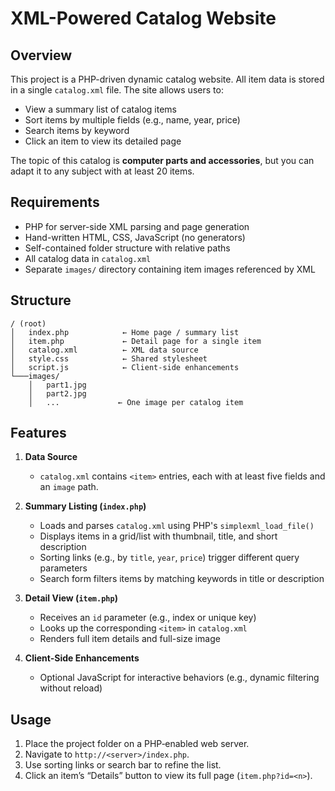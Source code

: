 # XML-Powered Catalog Website

## Overview

This project is a PHP-driven dynamic catalog website. All item data is stored in a single `catalog.xml` file. The site allows users to:

- View a summary list of catalog items  
- Sort items by multiple fields (e.g., name, year, price)  
- Search items by keyword  
- Click an item to view its detailed page  

The topic of this catalog is **computer parts and accessories**, but you can adapt it to any subject with at least 20 items.

## Requirements

- PHP for server-side XML parsing and page generation  
- Hand-written HTML, CSS, JavaScript (no generators)  
- Self-contained folder structure with relative paths  
- All catalog data in `catalog.xml`  
- Separate `images/` directory containing item images referenced by XML  

## Structure

```
/ (root)
│   index.php            ← Home page / summary list  
│   item.php             ← Detail page for a single item  
│   catalog.xml          ← XML data source  
│   style.css            ← Shared stylesheet  
│   script.js            ← Client-side enhancements  
└───images/
    │   part1.jpg
    │   part2.jpg
    │   ...             ← One image per catalog item
```

## Features

1. **Data Source**  
   - `catalog.xml` contains `<item>` entries, each with at least five fields and an `image` path.  

2. **Summary Listing (`index.php`)**  
   - Loads and parses `catalog.xml` using PHP's `simplexml_load_file()`  
   - Displays items in a grid/list with thumbnail, title, and short description  
   - Sorting links (e.g., by `title`, `year`, `price`) trigger different query parameters  
   - Search form filters items by matching keywords in title or description  

3. **Detail View (`item.php`)**  
   - Receives an `id` parameter (e.g., index or unique key)  
   - Looks up the corresponding `<item>` in `catalog.xml`  
   - Renders full item details and full-size image  

4. **Client-Side Enhancements**  
   - Optional JavaScript for interactive behaviors (e.g., dynamic filtering without reload)  

## Usage

1. Place the project folder on a PHP‑enabled web server.  
2. Navigate to `http://<server>/index.php`.  
3. Use sorting links or search bar to refine the list.  
4. Click an item’s “Details” button to view its full page (`item.php?id=<n>`).
